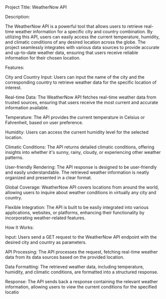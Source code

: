 Project Title: WeatherNow API

Description:

The WeatherNow API is a powerful tool that allows users to retrieve real-time weather information for a specific city and country combination. By utilizing this API, users can easily access the current temperature, humidity, and climatic conditions of any desired location across the globe. The project seamlessly integrates with various data sources to provide accurate and up-to-date weather data, ensuring that users receive reliable information for their chosen location.

Features:

City and Country Input: Users can input the name of the city and the corresponding country to retrieve weather data for the specific location of interest.

Real-time Data: The WeatherNow API fetches real-time weather data from trusted sources, ensuring that users receive the most current and accurate information available.

Temperature: The API provides the current temperature in Celsius or Fahrenheit, based on user preference.

Humidity: Users can access the current humidity level for the selected location.

Climatic Conditions: The API returns detailed climatic conditions, offering insights into whether it's sunny, rainy, cloudy, or experiencing other weather patterns.

User-friendly Rendering: The API response is designed to be user-friendly and easily understandable. The retrieved weather information is neatly organized and presented in a clear format.

Global Coverage: WeatherNow API covers locations from around the world, allowing users to inquire about weather conditions in virtually any city and country.

Flexible Integration: The API is built to be easily integrated into various applications, websites, or platforms, enhancing their functionality by incorporating weather-related features.

How It Works:

Input: Users send a GET request to the WeatherNow API endpoint with the desired city and country as parameters.

API Processing: The API processes the request, fetching real-time weather data from its data sources based on the provided location.

Data Formatting: The retrieved weather data, including temperature, humidity, and climatic conditions, are formatted into a structured response.

Response: The API sends back a response containing the relevant weather information, allowing users to view the current conditions for the specified locatio
